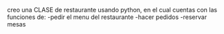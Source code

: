 creo una CLASE de restaurante usando python, en el cual cuentas con las funciones de:
  -pedir el menu del restaurante
  -hacer pedidos
  -reservar mesas
